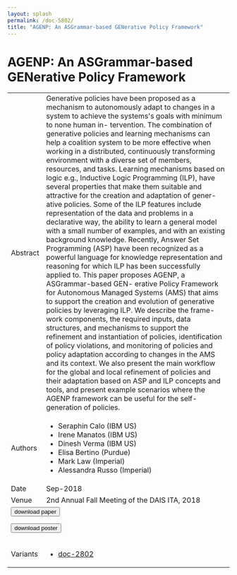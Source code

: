 ```yaml
---
layout: splash
permalink: /doc-5802/
title: "AGENP: An ASGrammar-based GENerative Policy Framework"
---
```


# AGENP: An ASGrammar-based GENerative Policy Framework

<table>
    <tbody>
    <tr>
        <td>Abstract</td>
        <td>Generative policies have been proposed as a mechanism to autonomously adapt to changes in a system to achieve the systems's goals with minimum to none human in- tervention. The combination of generative policies and learning mechanisms can help a coalition system to be more effective when working in a distributed, continuously transforming environment with a diverse set of members, resources, and tasks. Learning mechanisms based on logic e.g., Inductive Logic Programming (ILP), have several properties that make them suitable and attractive for the creation and adaptation of gener- ative policies. Some of the ILP features include representation of the data and problems in a declarative way, the ability to learn a general model with a small number of examples, and with an existing background knowledge. Recently, Answer Set Programming (ASP) have been recognized as a powerful language for knowledge representation and reasoning for which ILP has been successfully applied to. This paper proposes AGENP, a ASGrammar-based GEN- erative Policy Framework for Autonomous Managed Systems (AMS) that aims to support the creation and evolution of generative policies by leveraging ILP. We describe the frame- work components, the required inputs, data structures, and mechanisms to support the refinement and instantiation of policies, identification of policy violations, and monitoring of policies and policy adaptation according to changes in the AMS and its context. We also present the main workflow for the global and local refinement of policies and their adaptation based on ASP and ILP concepts and tools, and present example scenarios where the AGENP framework can be useful for the self-generation of policies.</td>
    </tr>
    <tr>
        <td>Authors</td>
        <td>
            <ul>
                <li>Seraphin Calo (IBM US)</li>
                <li>Irene Manatos (IBM US)</li>
                <li>Dinesh Verma (IBM US)</li>
                <li>Elisa Bertino (Purdue)</li>
                <li>Mark Law (Imperial)</li>
                <li>Alessandra Russo (Imperial)</li>
            </ul>
        </td>
    </tr>
    <tr>
        <td>Date</td>
        <td>Sep-2018</td>
    </tr>
    <tr>
        <td>Venue</td>
        <td>2nd Annual Fall Meeting of the DAIS ITA, 2018</td>
    </tr>
        <tr>
            <td colspan="2">
                <form method="get" action="https://dais-ita.org/sites/default/files/2408.pdf">
                    <button type="submit">download paper</button>
                </form>
                <form method="get" action="https://dais-ita.org/sites/default/files/2408_poster.pdf">
                    <button type="submit">download poster</button>
                </form>
            </td>
        </tr>
        <tr>
            <td>Variants</td>
            <td>
                <ul>
                    <li><a href="\doc-2802\">doc-2802</a></li>
                </ul>
            </td>
        </tr>
    </tbody>
</table>
